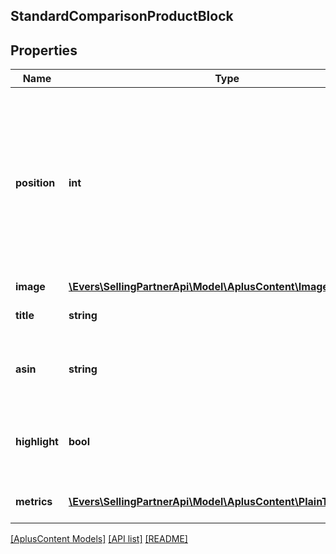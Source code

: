 ## StandardComparisonProductBlock

## Properties

Name | Type | Description | Notes
------------ | ------------- | ------------- | -------------
**position** | **int** | The rank or index of this comparison product block within the module. Different blocks cannot occupy the same position within a single module. |
**image** | [**\Evers\SellingPartnerApi\Model\AplusContent\ImageComponent**](ImageComponent.md) |  | [optional]
**title** | **string** | The comparison product title. | [optional]
**asin** | **string** | The Amazon Standard Identification Number (ASIN). | [optional]
**highlight** | **bool** | Determines whether this block of content is visually highlighted. | [optional]
**metrics** | [**\Evers\SellingPartnerApi\Model\AplusContent\PlainTextItem[]**](PlainTextItem.md) | Comparison metrics for the product. | [optional]

[[AplusContent Models]](../) [[API list]](../../Api) [[README]](../../../README.md)
